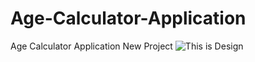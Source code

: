 # Age-Calculator-Application
Age Calculator Application New Project
![This is Design](https://drive.google.com/file/d/1_yf1xzvX8D-3XttkJakB_FUI9EOTKkY5/view?usp=sharing)
